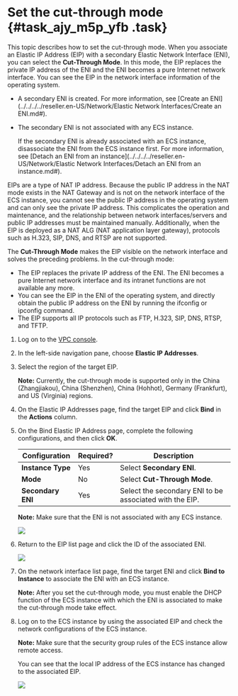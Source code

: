 # Set the cut-through mode {#task_ajy_m5p_yfb .task}

This topic describes how to set the cut-through mode. When you associate an Elastic IP Address \(EIP\) with a secondary Elastic Network Interface \(ENI\), you can select the **Cut-Through Mode**. In this mode, the EIP replaces the private IP address of the ENI and the ENI becomes a pure Internet network interface. You can see the EIP in the network interface information of the operating system.

-   A secondary ENI is created. For more information, see [Create an ENI](../../../../reseller.en-US/Network/Elastic Network Interfaces/Create an ENI.md#).
-   The secondary ENI is not associated with any ECS instance.

    If the secondary ENI is already associated with an ECS instance, disassociate the ENI from the ECS instance first. For more information, see [Detach an ENI from an instance](../../../../reseller.en-US/Network/Elastic Network Interfaces/Detach an ENI from an instance.md#).


EIPs are a type of NAT IP address. Because the public IP address in the NAT mode exists in the NAT Gateway and is not on the network interface of the ECS instance, you cannot see the public IP address in the operating system and can only see the private IP address. This complicates the operation and maintenance, and the relationship between network interfaces/servers and public IP addresses must be maintained manually. Additionally, when the EIP is deployed as a NAT ALG \(NAT application layer gateway\), protocols such as H.323, SIP, DNS, and RTSP are not supported.

The **Cut-Through Mode** makes the EIP visible on the network interface and solves the preceding problems. In the cut-through mode:

-   The EIP replaces the private IP address of the ENI. The ENI becomes a pure Internet network interface and its intranet functions are not available any more.
-   You can see the EIP in the ENI of the operating system, and directly obtain the public IP address on the ENI by running the ifconfig or ipconfig command.
-   The EIP supports all IP protocols such as FTP, H.323, SIP, DNS, RTSP, and TFTP.

1.  Log on to the [VPC console](https://partners-intl.console.aliyun.com/#/vpc).
2.  In the left-side navigation pane, choose **Elastic IP Addresses**.
3.  Select the region of the target EIP. 

    **Note:** Currently, the cut-through mode is supported only in the China \(Zhangjiakou\), China \(Shenzhen\), China \(Hohhot\), Germany \(Frankfurt\), and US \(Virginia\) regions.

4.  On the Elastic IP Addresses page, find the target EIP and click **Bind** in the **Actions** column.
5.  On the Bind Elastic IP Address page, complete the following configurations, and then click **OK**. 

    |Configuration|Required?|Description|
    |-------------|---------|-----------|
    |**Instance Type**|Yes|Select **Secondary ENI**.|
    |**Mode**|No|Select **Cut-Through Mode**.|
    |**Secondary ENI**|Yes|Select the secondary ENI to be associated with the EIP.|

    **Note:** Make sure that the ENI is not associated with any ECS instance.

    ![](http://static-aliyun-doc.oss-cn-hangzhou.aliyuncs.com/assets/img/65386/156032334433380_en-US.png)

6.  Return to the EIP list page and click the ID of the associated ENI. 

    ![](http://static-aliyun-doc.oss-cn-hangzhou.aliyuncs.com/assets/img/65386/156032334533382_en-US.png)

7.  On the network interface list page, find the target ENI and click **Bind to Instance** to associate the ENI with an ECS instance. 

    **Note:** After you set the cut-through mode, you must enable the DHCP function of the ECS instance with which the ENI is associated to make the cut-through mode take effect.

8.  Log on to the ECS instance by using the associated EIP and check the network configurations of the ECS instance. 

    **Note:** Make sure that the security group rules of the ECS instance allow remote access.

    You can see that the local IP address of the ECS instance has changed to the associated EIP.

    ![](http://static-aliyun-doc.oss-cn-hangzhou.aliyuncs.com/assets/img/65386/156032334533443_en-US.png)


